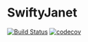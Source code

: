# SwiftyJanet

[![Build Status](https://travis-ci.org/fuzza/SwiftyJanet.svg?branch=master)](https://travis-ci.org/fuzza/SwiftyJanet)
[![codecov](https://codecov.io/gh/fuzza/SwiftyJanet/branch/master/graph/badge.svg)](https://codecov.io/gh/fuzza/SwiftyJanet)

